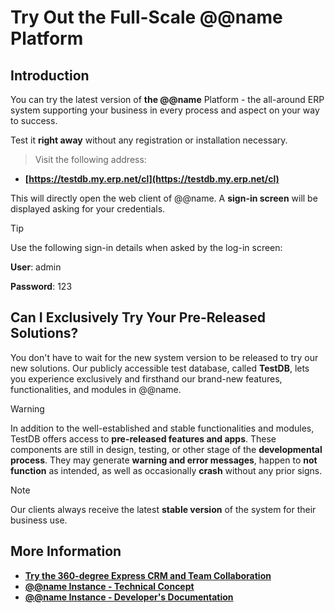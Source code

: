 # Try Out the Full-Scale @@name Platform

## Introduction

You can try the latest version of **the @@name** Platform - the all-around ERP system supporting your business in every process and aspect on your way to success.  

Test it **right away** without any registration or installation necessary.  

> Visit the following address:  

* **[https://testdb.my.erp.net/cl](https://testdb.my.erp.net/cl)**  

This will directly open the web client of @@name. 
A **sign-in screen** will be displayed asking for your credentials.  

> [!TIP]  
> 
> Use the following sign-in details when asked by the log-in screen:  
> 
> **User**: admin  
> 
> **Password**: 123  

## Can I Exclusively Try Your Pre-Released Solutions?

You don't have to wait for the new system version to be released to try our new solutions. 
Our publicly accessible test database, called **TestDB**, lets you experience exclusively and firsthand our brand-new features, functionalities, and modules in @@name.  

> [!Warning]  
> 
> In addition to the well-established and stable functionalities and modules, TestDB offers access to **pre-released features and apps**. 
> These components are still in design, testing, or other stage of the **developmental process**. 
> They may generate **warning and error messages**, happen to **not function** as intended, as well as occasionally **crash** without any prior signs.  

> [!Note]  
> 
> Our clients always receive the latest **stable version** of the system for their business use. 

## More Information

* **[Try the 360-degree Express CRM and Team Collaboration](~/information/try-out-erp-net-express-crm.md)**
* **[@@name Instance - Technical Concept](https://docs.erp.net/tech/concepts/erp-instances.html)** 
* **[@@name Instance - Developer's Documentation](https://docs.erp.net/dev/topics/erp-instances.html)**
